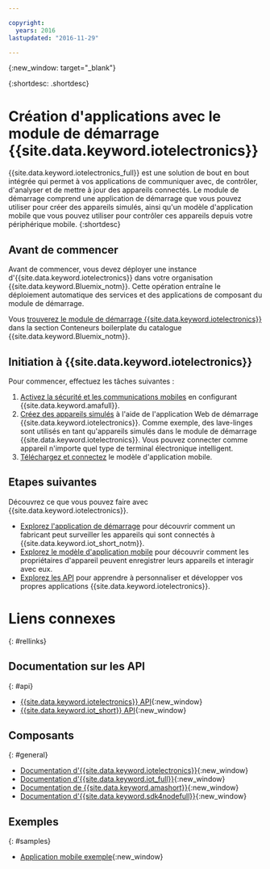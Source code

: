```yaml
---

copyright:
  years: 2016
lastupdated: "2016-11-29"

---
```


{:new_window: target="\_blank"}

{:shortdesc: .shortdesc}


# Création d'applications avec le module de démarrage {{site.data.keyword.iotelectronics}}

{{site.data.keyword.iotelectronics_full}} est une solution de
bout en bout intégrée qui permet à vos applications de communiquer avec, de
contrôler, d'analyser et de mettre à jour des appareils connectés. Le module de démarrage comprend une application de démarrage que vous pouvez utiliser
pour créer des appareils simulés, ainsi qu'un modèle d'application mobile que vous pouvez utiliser pour contrôler ces appareils depuis votre périphérique
mobile.
{:shortdesc}

## Avant de commencer

Avant de commencer, vous devez déployer une instance d'{{site.data.keyword.iotelectronics}} dans votre organisation {{site.data.keyword.Bluemix_notm}}. Cette opération entraîne le déploiement automatique des services et des applications de composant du module de démarrage.

 Vous [trouverez le module de démarrage {{site.data.keyword.iotelectronics}}](https://console.{DomainName}/catalog/starters/iot-for-electronics-starter/) dans la section Conteneurs boilerplate du catalogue {{site.data.keyword.Bluemix_notm}}.  

## Initiation à {{site.data.keyword.iotelectronics}}
Pour commencer, effectuez les tâches suivantes :

1. [Activez la sécurité et les communications mobiles](iotelectronics_config_mca.html) en configurant
{{site.data.keyword.amafull}}.
2. [Créez des appareils simulés](iot4ecreatingappliances.html) à l'aide de l'application Web de démarrage
{{site.data.keyword.iotelectronics}}. Comme exemple, des lave-linges sont utilisés en tant qu'appareils simulés dans le module de démarrage
{{site.data.keyword.iotelectronics}}. Vous pouvez connecter comme appareil n'importe quel type de terminal électronique intelligent.
3. [Téléchargez et connectez](iotelectronics_config_mobile.html) le modèle d'application mobile.


## Etapes suivantes
Découvrez ce que vous pouvez faire avec {{site.data.keyword.iotelectronics}}.

- [Explorez l'application de démarrage](iot4ecreatingappliances.html) pour découvrir comment un fabricant peut
surveiller les appareils qui sont connectés à {{site.data.keyword.iot_short_notm}}.
- [Explorez le modèle d'application mobile](iotelectronics_config_mobile.html) pour découvrir comment les propriétaires d'appareil
peuvent enregistrer leurs appareils et interagir avec eux.
- [Explorez les API](http://ibmiotforelectronics.mybluemix.net/public/iot4eregistrationapi.html) pour apprendre à personnaliser et
développer vos propres applications {{site.data.keyword.iotelectronics}}.

# Liens connexes
{: #rellinks}
<!-- Related Links last updated 23 October 2016 - new API source -->
## Documentation sur les API
{: #api}
* [{{site.data.keyword.iotelectronics}} API](https://broker-uss-iot4e.electronics.internetofthings.ibmcloud.com/public/iot4eregistrationapi.html){:new_window}
* [{{site.data.keyword.iot_short}} API](https://developer.ibm.com/iotfoundation/recipes/api-documentation/){:new_window}


## Composants
{: #general}

* [Documentation d'{{site.data.keyword.iotelectronics}}](iotelectronics_overview.html){:new_window}
* [Documentation d'{{site.data.keyword.iot_full}}](https://console.ng.bluemix.net/docs/services/IoT/index.html){:new_window}
*  [Documentation de {{site.data.keyword.amashort}}](https://console.ng.bluemix.net/docs/services/mobileaccess/overview.html){:new_window}
* [Documentation d'{{site.data.keyword.sdk4nodefull}}](https://console.ng.bluemix.net/docs/runtimes/nodejs/index.html#nodejs_runtime){:new_window}

## Exemples
{: #samples}
* [Application mobile exemple](https://console.ng.bluemix.net/docs/starters/IotElectronics/iotelectronics_config_mobile.html){:new_window}
